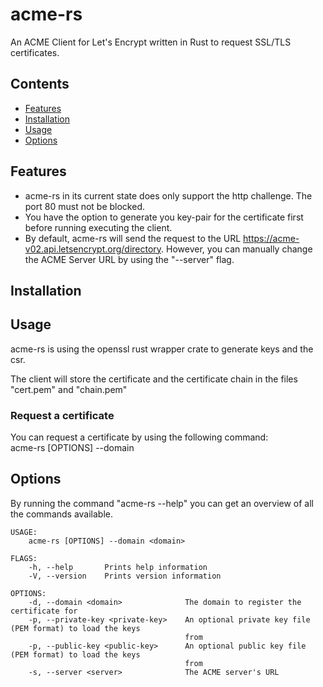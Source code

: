 # acme-rs
An ACME Client for Let's Encrypt written in Rust to request SSL/TLS certificates.

## Contents
 - [Features](#Features)
 - [Installation](#Installation)
 - [Usage](#Usage)
 - [Options](#Options)

## Features
- acme-rs in its current state does only support the http challenge. The port 80 must not be blocked. <br>
- You have the option to generate you key-pair for the certificate first before running executing the client. <br>
- By default, acme-rs will send the request to the URL https://acme-v02.api.letsencrypt.org/directory. However, you can manually change the ACME Server URL by using the "--server" flag.

## Installation

## Usage
acme-rs is using the openssl rust wrapper crate to generate keys and the csr.

The client will store the certificate and the certificate chain in the files "cert.pem" and "chain.pem"

### Request a certificate
You can request a certificate by using the following command: <br>
acme-rs [OPTIONS] --domain <domain>

## Options
By running the command "acme-rs --help" you can get an overview of all the commands available.

```
USAGE:
    acme-rs [OPTIONS] --domain <domain>

FLAGS:
    -h, --help       Prints help information
    -V, --version    Prints version information

OPTIONS:
    -d, --domain <domain>              The domain to register the certificate for
    -p, --private-key <private-key>    An optional private key file (PEM format) to load the keys
                                       from
    -p, --public-key <public-key>      An optional public key file (PEM format) to load the keys
                                       from
    -s, --server <server>              The ACME server's URL
```

